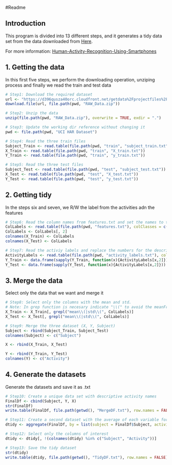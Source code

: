 #Readme

## Introduction

This program is divided into 13 different steps, and it generates a tidy data set from the data downloaded from [Here](https://d396qusza40orc.cloudfront.net/getdata%2Fprojectfiles%2FUCI%20HAR%20Dataset.zip).

For more information: [Human-Activity-Recognition-Using-Smartphones](http://archive.ics.uci.edu/ml/datasets/Human+Activity+Recognition+Using+Smartphones)

## 1. Getting the data

In this first five steps, we perform the downloading operation, unziping process and finally we read the train and test data

```r
# Step1: Download the required dataset
url <- "https://d396qusza40orc.cloudfront.net/getdata%2Fprojectfiles%2FUCI%20HAR%20Dataset.zip"
download.file(url, file.path(pwd, "RAW_Data.zip"))

# Step2: Unzip the data
unzip(file.path(pwd, "RAW_Data.zip"), overwrite = TRUE, exdir = ".")

# Step3: Update the working dir reference without changing it
pwd <- file.path(pwd, "UCI HAR Dataset")

# Step4: Read the three train files
Subject_Train <- read.table(file.path(pwd, "train", "subject_train.txt"))
X_Train <- read.table(file.path(pwd, "train", "X_train.txt"))
Y_Train <- read.table(file.path(pwd, "train", "y_train.txt"))

# Step5: Read the three test files
Subject_Test <- read.table(file.path(pwd, "test", "subject_test.txt"))
X_Test <- read.table(file.path(pwd, "test", "X_test.txt"))
Y_Test <- read.table(file.path(pwd, "test", "y_test.txt"))
```

## 2. Getting tidy

In the steps six and seven, we R/W the label from the activities adn the features

```r
# Step6: Read the column names from features.txt and set the names to the columns in X
ColLabels <- read.table(file.path(pwd, "features.txt"), colClasses = c("integer", "character"))
ColLabels <- ColLabels[, 2]
colnames(X_Train) <- ColLabels
colnames(X_Test) <- ColLabels

# Step7: Read the activiy labels and replace the numbers for the descriptive text in Y
ActivityLabels <- read.table(file.path(pwd, "activity_labels.txt"), colClasses = c("integer", "character"))
Y_Train <- data.frame(sapply(Y_Train, function(x){ActivityLabels[x,2]}))
Y_Test <- data.frame(sapply(Y_Test, function(x){ActivityLabels[x,2]}))
```

## 3. Merge the data

Select only the data that we want and merge it

```r
# Step8: Select only the columns with the mean and std.
# Note: In grep function is necesary indicate "\\(" to avoid the meanFreq parameters 
X_Train <- X_Train[, grepl("mean\\(|std\\(", ColLabels)]
X_Test <- X_Test[, grepl("mean\\(|std\\(", ColLabels)]

# Step9: Merge the three dataset (X, Y, Subject)
Subject <- rbind(Subject_Train, Subject_Test)
colnames(Subject) <- c("Subject")

X <- rbind(X_Train, X_Test)

Y <- rbind(Y_Train, Y_Test)
colnames(Y) <- c("Activity")
```

## 4. Generate the datasets

Generate the datasets and save it as .txt

```r
# Step10: Create a unique data set with descriptive activity names
FinalDf <- cbind(Subject, Y, X)
str(FinalDf)
write.table(FinalDf, file.path(getwd(), "MergeDF.txt"), row.names = FALSE)

# Step11: Create a second dataset with the average of each variable for each activity and subject using aggregate
dtidy <- aggregate(FinalDf, by = list(subject = FinalDf$Subject, activity = FinalDf$Activity), FUN = mean)

# Step12: Select only the columns of interest
dtidy <- dtidy[, !(colnames(dtidy) %in% c("Subject", "Activity"))]

# Step13: Save the tidy dataset
str(dtidy)
write.table(dtidy, file.path(getwd(), "TidyDF.txt"), row.names = FALSE)
```
